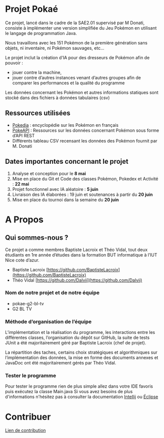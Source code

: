 # **Projet Pokaé**

Ce projet, lancé dans le cadre de la SAE2.01 supervisé par M Donati, consiste à implémenter une version simplifiée du Jeu Pokémon en utilisant le langage de programmation Java.

Nous travaillons avec les 151 Pokémon de la première génération sans objets, ni inventaire, ni Pokémon sauvages, etc...

Le projet inclut la création d'IA pour des dresseurs de Pokémon afin de pouvoir :

- jouer contre la machine,
- jouer contre d’autres instances venant d’autres groupes afin de comparer les performances et la qualité du programme

Les données concernant les Pokémon et autres informations statiques sont stocké dans des fichiers à données tabulaires (csv)

## Ressources utilisées

- [Pokedia](https://www.pokepedia.fr/Portail:Accueil) : encyclopédie sur les Pokémon en français
- [PokeAPI](https://pokeapi.co/) : Ressources sur les données concernant Pokémon sous forme d’API REST
- Différents tableau CSV recensant les données des Pokémon fournit par M. Donati

## Dates importantes concernant le projet

1. Analyse et conception pour le **8 mai**
2. Mise en place du Git et Code des classes Pokémon, Pokedex et Activité : **22 mai**
3. Projet fonctionnel avec IA aléatoire : **5 juin**
4. Livraison des IA élaborées : 19 juin et soutenances à partir du **20 juin**
5. Mise en place du tournoi dans la semaine du **20 juin**

# A Propos

## Qui sommes-nous ?

Ce projet a comme membres Baptiste Lacroix et Théo Vidal, tout deux étudiants en 1re année d’études dans la formation BUT informatique à l’IUT Nice cote d’azur.

- Baptiste Lacroix [https://github.com/BaptisteLacroix](https://github.com/BaptisteLacroix)
- Théo Vidal [https://github.com/Dalvii](https://github.com/Dalvii)

### Nom de notre projet et de notre équipe

- pokae-g2-bl-tv
- G2 BL TV

### Méthode d’organisation de l’équipe

L’implémentation et la réalisation du programme, les interactions entre les différentes classes, l’organisation du dépôt sur GitHub, la suite de tests JUnit a été majoritairement géré par Baptiste Lacroix (chef de projet).

La répartition des taches, certains choix stratégiques et algorithmiques sur l’implémentation des données, la mise en forme des documents annexes et JavaDoc ont été majoritairement gérés par Théo Vidal.

### Tester le programme

Pour tester le programme rien de plus simple allez dans votre IDE favoris puis exécutez la classe Main.java
Si vous avez besoins de plus d'informations n'hésitez pas à consulter la documentation [Intellij](https://www.jetbrains.com/help/idea/runningapplications.html) ou [Éclipse](https://www.tutorialspoint.com/eclipse/eclipse_running_program.htm) 

# Contribuer

[Lien de contribution](./docs/CONTRIBUTING.md)
